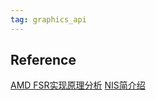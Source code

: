 ```yaml
---
tag: graphics_api
---
```

## Reference

[AMD FSR实现原理分析](https://www.pceva.com.cn/article/5692-3.html)
[NIS简介绍](http://www.icpcw.com/Parts/Graphics/xkpc/3357/335793.htm)